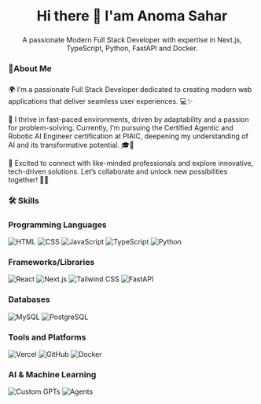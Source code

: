 <h1 align="center">Hi there 👋 I'am Anoma Sahar</h1>

###

<p align="center">A passionate Modern Full Stack Developer with expertise in Next.js, TypeScript, Python, FastAPI and Docker.</p>

###

<h3 align="left">🚀About Me</h3>

###

<p align="left">🌍 I’m a passionate Full Stack Developer dedicated to creating modern web applications that deliver seamless user experiences. 💻✨

🌟 I thrive in fast-paced environments, driven by adaptability and a passion for problem-solving. Currently, I’m pursuing the Certified Agentic and Robotic AI Engineer certification at PIAIC, deepening my understanding of AI and its transformative potential. 🎓🤖

🤝 Excited to connect with like-minded professionals and explore innovative, tech-driven solutions. Let’s collaborate and unlock new possibilities together! 🌈🚀</p>

###

<h3 align="left">🛠 Skills</h3>

###

### Programming Languages
 ![HTML](https://img.shields.io/badge/HTML-239120?style=for-the-badge&logo=html5&logoColor=white) 
 ![CSS](https://img.shields.io/badge/CSS-1572B6?style=for-the-badge&logo=css3&logoColor=white) 
 ![JavaScript](https://img.shields.io/badge/JavaScript-F7DF1E?style=for-the-badge&logo=javascript&logoColor=black) 
 ![TypeScript](https://img.shields.io/badge/TypeScript-007ACC?style=for-the-badge&logo=typescript&logoColor=white) 
 ![Python](https://img.shields.io/badge/Python-3776AB?style=for-the-badge&logo=python&logoColor=white) 

### Frameworks/Libraries
 ![React](https://img.shields.io/badge/React-61DAFB?style=for-the-badge&logo=react&logoColor=black) 
 ![Next.js](https://img.shields.io/badge/Next.js-000000?style=for-the-badge&logo=nextdotjs&logoColor=white) 
 ![Tailwind CSS](https://img.shields.io/badge/Tailwind_CSS-38B2AC?style=for-the-badge&logo=tailwind-css&logoColor=white) 
 ![FastAPI](https://img.shields.io/badge/FastAPI-009688?style=for-the-badge&logo=fastapi&logoColor=white) 

### Databases
 ![MySQL](https://img.shields.io/badge/MySQL-4479A1?style=for-the-badge&logo=mysql&logoColor=white) 
 ![PostgreSQL](https://img.shields.io/badge/PostgreSQL-336791?style=for-the-badge&logo=postgresql&logoColor=white) 

### Tools and Platforms
 ![Vercel](https://img.shields.io/badge/Vercel-000000?style=for-the-badge&logo=vercel&logoColor=white) 
 ![GitHub](https://img.shields.io/badge/GitHub-181717?style=for-the-badge&logo=github&logoColor=white) 
 ![Docker](https://img.shields.io/badge/Docker-2496ED?style=for-the-badge&logo=docker&logoColor=white) 

### AI & Machine Learning
 ![Custom GPTs](https://img.shields.io/badge/Custom%20GPTs-000000?style=for-the-badge&logo=openai&logoColor=white) 
 ![Agents](https://img.shields.io/badge/Agents-000000?style=for-the-badge&logo=openai&logoColor=white)
